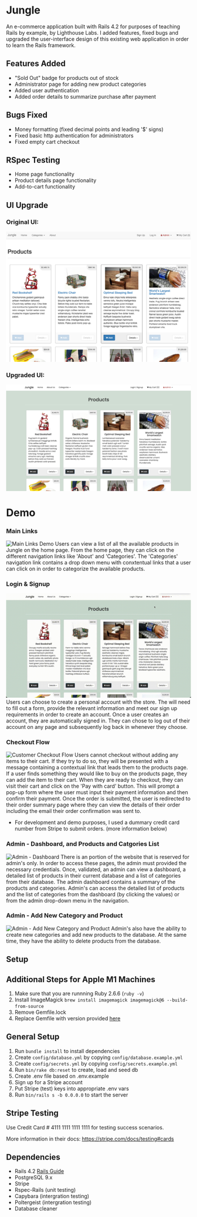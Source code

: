 # Jungle

An e-commerce application built with Rails 4.2 for purposes of teaching Rails by example, by Lighthouse Labs. I added features, fixed bugs and upgraded the user-interface design of this existing web application in order to learn the Rails framework.

## Features Added

- "Sold Out" badge for products out of stock
- Administrator page for adding new product categories
- Added user authentication
- Added order details to summarize purchase after payment

## Bugs Fixed

- Money formatting (fixed decimal points and leading '$' signs)
- Fixed basic http authentication for administrators
- Fixed empty cart checkout

## RSpec Testing

- Home page functionality
- Product details page functionality
- Add-to-cart functionality

## UI Upgrade

### Original UI:

![Original UI](public/screenshots/original-ui.jpeg)

### Upgraded UI:

![Upgraded UI](public/screenshots/upgraded-ui.jpeg)

# Demo

### Main Links

![Main Links Demo](public/gifs/all-main-links.gif)
Users can view a list of all the available products in Jungle on the home page. From the home page, they can click on the different navigation links like 'About' and 'Categories'. The 'Categories' navigation link contains a drop down menu with conxtentual links that a user can click on in order to categorize the available products.

### Login & Signup

![Login & Signup Demo](public/gifs/login-signup.gif)
Users can choose to create a personal account with the store. The will need to fill out a form, provide the relevant information and meet our sign up requirements in order to create an account. Once a user creates an account, they are automatically signed in. They can chose to log out of their account on any page and subsequently log back in whenever they choose.

### Checkout Flow

![Customer Checkout Flow](public/gifs/cart-flow.gif)
Users cannot checkout without adding any items to their cart. If they try to do so, they will be presented with a message containing a contextual link that leads them to the products page. If a user finds something they would like to buy on the products page, they can add the item to their cart. When they are ready to checkout, they can visit their cart and click on the 'Pay with card' button. This will prompt a pop-up form where the user must input their payment information and then confirm their payment. Once the order is submitted, the user is redirected to their order summary page where they can view the details of their order including the email their order confirmation was sent to.
- For development and demo purposes, I used a dummary credit card number from Stripe to submit orders. (more information below) 


### Admin - Dashboard, and Products and Catgories List

![Admin - Dashboard](public/gifs/admin-dashboard.gif)
There is an portion of the website that is reserved for admin's only. In order to access these pages, the admin must provided the necessary credentials. Once, validated, an admin can view a dashboard, a detailed list of products in their current database and a list of categories from their database. The admin dashboard contains a summary of the products and categories. Admin's can access the detailed list of products and the list of categories from the dashboard (by clicking the values) or from the admin drop-down menu in the navigation.


### Admin - Add New Category and Product

![Admin - Add New Category and Product](public/gifs/new-category-and-product.gif)
Admin's also have the ability to create new categories and add new products to the database. At the same time, they have the ability to delete products from the database. 

## Setup

## Additional Steps for Apple M1 Machines

1. Make sure that you are runnning Ruby 2.6.6 (`ruby -v`)
1. Install ImageMagick `brew install imagemagick imagemagick@6 --build-from-source`
1. Remove Gemfile.lock
1. Replace Gemfile with version provided [here](https://gist.githubusercontent.com/FrancisBourgouin/831795ae12c4704687a0c2496d91a727/raw/ce8e2104f725f43e56650d404169c7b11c33a5c5/Gemfile)

## General Setup

1. Run `bundle install` to install dependencies
2. Create `config/database.yml` by copying `config/database.example.yml`
3. Create `config/secrets.yml` by copying `config/secrets.example.yml`
4. Run `bin/rake db:reset` to create, load and seed db
5. Create .env file based on .env.example
6. Sign up for a Stripe account
7. Put Stripe (test) keys into appropriate .env vars
8. Run `bin/rails s -b 0.0.0.0` to start the server

## Stripe Testing

Use Credit Card # 4111 1111 1111 1111 for testing success scenarios.

More information in their docs: <https://stripe.com/docs/testing#cards>

## Dependencies

- Rails 4.2 [Rails Guide](http://guides.rubyonrails.org/v4.2/)
- PostgreSQL 9.x
- Stripe
- Rspec-Rails (unit testing)
- Capybara (intergration testing)
- Poltergeist (intergration testing)
- Database cleaner
